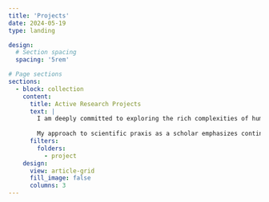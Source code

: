 ```yaml
---
title: 'Projects'
date: 2024-05-19
type: landing

design:
  # Section spacing
  spacing: '5rem'

# Page sections
sections:
  - block: collection
    content:
      title: Active Research Projects
      text: |
        I am deeply committed to exploring the rich complexities of human neurodevelopment and mental health. This section highlights a variety of research projects where I actively engage, either leading or significantly contributing, in efforts to expand our understanding across multiple intersecting disciplines—Affective Neuroscience, Computational Psychiatry, Psychiatric Epidemiology, Developmental Psychology, and Neuropsychopharmacology.
        
        My approach to scientific praxis as a scholar emphasizes continual learning and critical reflection, ensuring that my contributions remain grounded in empathy and rigorous inquiry. Through this work, I strive to bridge the gap between theoretical research and practical applications, aiming to positively influence mental health interventions and policies.
      filters:
        folders:
          - project
    design:
      view: article-grid
      fill_image: false
      columns: 3
---
```

